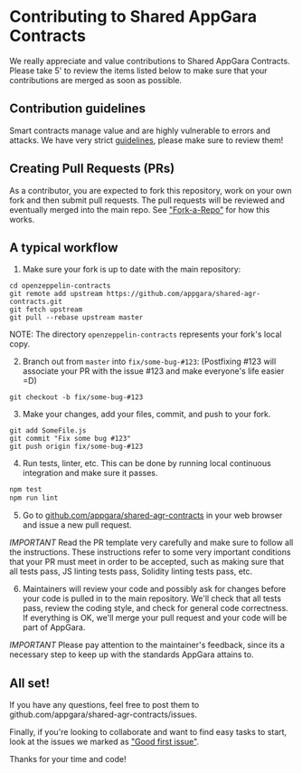 Contributing to Shared AppGara Contracts
=======

We really appreciate and value contributions to Shared AppGara Contracts. Please take 5' to review the items listed below to make sure that your contributions are merged as soon as possible.

## Contribution guidelines

Smart contracts manage value and are highly vulnerable to errors and attacks. We have very strict [guidelines], please make sure to review them!

## Creating Pull Requests (PRs)

As a contributor, you are expected to fork this repository, work on your own fork and then submit pull requests. The pull requests will be reviewed and eventually merged into the main repo. See ["Fork-a-Repo"](https://help.github.com/articles/fork-a-repo/) for how this works.

## A typical workflow

1) Make sure your fork is up to date with the main repository:

```
cd openzeppelin-contracts
git remote add upstream https://github.com/appgara/shared-agr-contracts.git
git fetch upstream
git pull --rebase upstream master
```
NOTE: The directory `openzeppelin-contracts` represents your fork's local copy.

2) Branch out from `master` into `fix/some-bug-#123`:
(Postfixing #123 will associate your PR with the issue #123 and make everyone's life easier =D)
```
git checkout -b fix/some-bug-#123
```

3) Make your changes, add your files, commit, and push to your fork.

```
git add SomeFile.js
git commit "Fix some bug #123"
git push origin fix/some-bug-#123
```

4) Run tests, linter, etc. This can be done by running local continuous integration and make sure it passes.

```bash
npm test
npm run lint
```

5) Go to [github.com/appgara/shared-agr-contracts](https://github.com/appgara/shared-agr-contracts) in your web browser and issue a new pull request.

*IMPORTANT* Read the PR template very carefully and make sure to follow all the instructions. These instructions
refer to some very important conditions that your PR must meet in order to be accepted, such as making sure that all tests pass, JS linting tests pass, Solidity linting tests pass, etc.

6) Maintainers will review your code and possibly ask for changes before your code is pulled in to the main repository. We'll check that all tests pass, review the coding style, and check for general code correctness. If everything is OK, we'll merge your pull request and your code will be part of AppGara.

*IMPORTANT* Please pay attention to the maintainer's feedback, since its a necessary step to keep up with the standards AppGara attains to.

## All set!

If you have any questions, feel free to post them to github.com/appgara/shared-agr-contracts/issues.

Finally, if you're looking to collaborate and want to find easy tasks to start, look at the issues we marked as ["Good first issue"](https://github.com/appgara/shared-agr-contracts/labels/good%20first%20issue).

Thanks for your time and code!

[guidelines]: GUIDELINES.md
